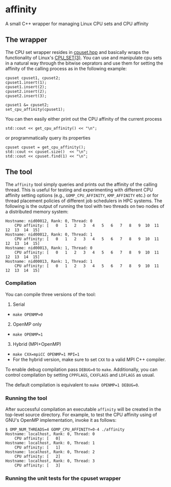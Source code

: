 # affinity
A small C++ wrapper for managing Linux CPU sets and CPU affinity

## The wrapper

The CPU set wrapper resides in [cpuset.hpp](include/cpuset.hpp) and basically wraps the functionality of Linux's [CPU_SET(3)](http://man7.org/linux/man-pages/man3/CPU_SET.3.html). You can use and manipulate cpu sets in a natural way through the bitwise oeprators and use them for setting the affinity of the calling process as in the following example:

```
cpuset cpuset1, cpuset2;
cpuset1.insert(1);
cpuset1.insert(2);
cpuset2.insert(2);
cpuset2.insert(3);

cpuset1 &= cpuset2;
set_cpu_affinity(cpuset1);
```

You can then easily either print out the CPU affinity of the current process
```
std::cout << get_cpu_affinity() << "\n";
```

or programmatically query its properties
```
cpuset cpuset = get_cpu_affinity();
std::cout << cpuset.size()  << "\n";
std::cout << cpuset.find(1) << "\n";
```

## The tool

The ``affinity`` tool simply queries and prints out the affinity of the calling thread. This is useful for testing and experimenting with different CPU affinity setting options (e.g., ``GOMP_CPU_AFFINITY``, ``KMP_AFFINITY`` etc.) or for thread placement policies of different job schedulers in HPC systems. The following is the output of running the tool with two threads on two nodes of a distributed memory system:

```
Hostname: nid00012, Rank: 0, Thread: 0
    CPU affinity: [   0   1   2   3   4   5   6   7   8   9  10  11  12  13  14  15]
Hostname: nid00012, Rank: 0, Thread: 1
    CPU affinity: [   0   1   2   3   4   5   6   7   8   9  10  11  12  13  14  15]
Hostname: nid00013, Rank: 1, Thread: 0
    CPU affinity: [   0   1   2   3   4   5   6   7   8   9  10  11  12  13  14  15]
Hostname: nid00013, Rank: 1, Thread: 1
    CPU affinity: [   0   1   2   3   4   5   6   7   8   9  10  11  12  13  14  15]
```

### Compilation
You can compile three versions of the tool:

1. Serial
  * ``make OPENMP=0``
2. OpenMP only
  * ``make OPENMP=1``
3. Hybrid (MPI+OpenMP)
  * ``make CXX=mpiCC OPENMP=1 MPI=1``
  * For the hybrid version, make sure to set ``CXX`` to a valid MPI C++ compiler.

To enable debug compilation pass ``DEBUG=0`` to ``make``. Additionally, you can control compilation by setting ``CPPFLAGS``, ``CXXFLAGS`` and ``LDFLAGS`` as usual.

The default compilation is equivalent to ``make OPENMP=1 DEBUG=0``.

### Running the tool

After successful compilation an executable ``affinity`` will be created in the top-level source directory. For example, to test the CPU affinity using of GNU's OpenMP implementation, invoke it as follows:

```
$ OMP_NUM_THREADS=4 GOMP_CPU_AFFINITY=0-4 ./affinity
Hostname: localhost, Rank: 0, Thread: 0
    CPU affinity: [   0]
Hostname: localhost, Rank: 0, Thread: 1
    CPU affinity: [   1]
Hostname: localhost, Rank: 0, Thread: 2
    CPU affinity: [   2]
Hostname: localhost, Rank: 0, Thread: 3
    CPU affinity: [   3]
```

### Running the unit tests for the cpuset wrapper
